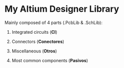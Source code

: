 # My Altium Designer Library

Mainly composed of 4 parts (.PcbLib & .SchLib):

1) Integrated circuits (**CI**)

2) Connectors (**Conectores**)

3) Miscellaneous (**Otros**)

4) Most common components (**Pasivos**)